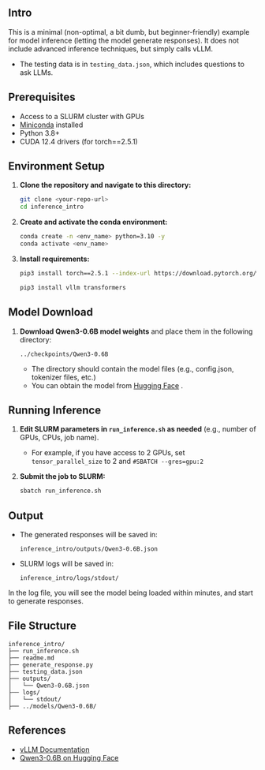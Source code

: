 

## Intro
This is a minimal (non-optimal, a bit dumb, but beginner-friendly) example for model inference (letting the model generate responses). It does not include advanced inference techniques, but simply calls vLLM.

- The testing data is in `testing_data.json`, which includes questions to ask LLMs.

## Prerequisites

- Access to a SLURM cluster with GPUs
- [Miniconda](https://docs.conda.io/en/latest/miniconda.html) installed
- Python 3.8+
- CUDA 12.4 drivers (for torch==2.5.1)

## Environment Setup

1. **Clone the repository and navigate to this directory:**
   ```bash
   git clone <your-repo-url>
   cd inference_intro
   ```

2. **Create and activate the conda environment:**
   ```bash
   conda create -n <env_name> python=3.10 -y
   conda activate <env_name>
   ```

3. **Install requirements:**
   ```bash
   pip3 install torch==2.5.1 --index-url https://download.pytorch.org/whl/cu124

   pip3 install vllm transformers
   ```

## Model Download

1. **Download Qwen3-0.6B model weights** and place them in the following directory:
   ```
   ../checkpoints/Qwen3-0.6B
   ```
   - The directory should contain the model files (e.g., config.json, tokenizer files, etc.)
   - You can obtain the model from [Hugging Face](https://huggingface.co/Qwen/Qwen3-0.6B) .


## Running Inference

1. **Edit SLURM parameters in `run_inference.sh` as needed** (e.g., number of GPUs, CPUs, job name).
   - For example, if you have access to 2 GPUs, set `tensor_parallel_size` to 2 and `#SBATCH --gres=gpu:2`

2. **Submit the job to SLURM:**
   ```bash
   sbatch run_inference.sh
   ```

## Output

- The generated responses will be saved in:
  ```
  inference_intro/outputs/Qwen3-0.6B.json
  ```
- SLURM logs will be saved in:
  ```
  inference_intro/logs/stdout/
  ```

In the log file, you will see the model being loaded within minutes, and start to generate responses.

## File Structure

```
inference_intro/
├── run_inference.sh
├── readme.md
├── generate_response.py
├── testing_data.json
├── outputs/
│   └── Qwen3-0.6B.json
├── logs/
│   └── stdout/
├── ../models/Qwen3-0.6B/
```

## References
- [vLLM Documentation](https://vllm.readthedocs.io/)
- [Qwen3-0.6B on Hugging Face](https://huggingface.co/Qwen/Qwen3-0.6B)

